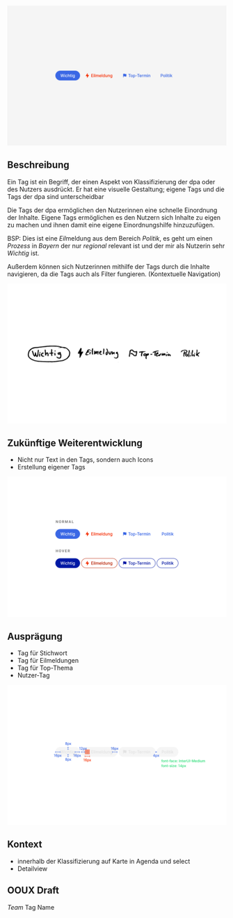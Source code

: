 ![](Cover.png)

## Beschreibung
Ein Tag ist ein Begriff, der einen Aspekt von Klassifizierung der dpa oder des Nutzers ausdrückt. Er hat eine visuelle Gestaltung; eigene Tags und die Tags der dpa sind  unterscheidbar

Die Tags der dpa ermöglichen den Nutzerinnen eine schnelle Einordnung der Inhalte. Eigene Tags ermöglichen es den Nutzern sich Inhalte zu eigen zu machen und ihnen damit eine eigene Einordnungshilfe hinzuzufügen.

BSP: Dies ist eine *Eil*meldung aus dem Bereich *Politik*, es geht um einen *Prozess* in *Bayern* der nur *regional* relevant ist und der mir als Nutzerin sehr *Wichtig* ist.

Außerdem können sich Nutzerinnen mithilfe der Tags durch die Inhalte navigieren, da die Tags auch als Filter fungieren. (Kontextuelle Navigation)

![](Scribble.png)

## Zukünftige Weiterentwicklung
* Nicht nur Text in den Tags, sondern auch Icons
* Erstellung eigener Tags


![](States.png)

## Ausprägung
* Tag für Stichwort
* Tag für Eilmeldungen
* Tag für Top-Thema
* Nutzer-Tag

![](Dimensioning.png)

## Kontext
* innerhalb der Klassifizierung auf Karte in Agenda und select
* Detailview


## OOUX Draft
*Team*
Tag
Name
